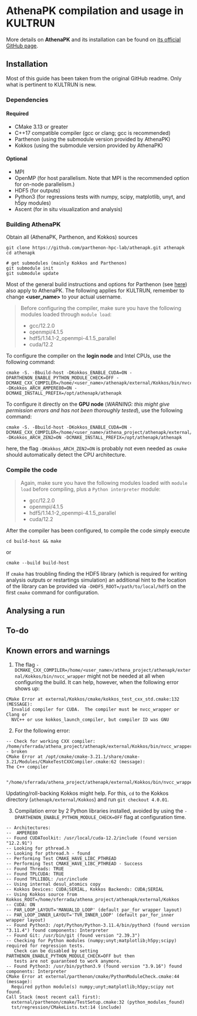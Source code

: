 # AthenaPK compilation and usage in KULTRUN
More details on **AthenaPK** and its installation can be found on [its official GitHub page](https://github.com/parthenon-hpc-lab/athenapk/tree/main).

## Installation
Most of this guide has been taken from the original GitHub readme. Only what is pertinent to KULTRUN is new.
### Dependencies

#### Required

* CMake 3.13 or greater
* C++17 compatible compiler (gcc or clang; gcc is recommended)
* Parthenon (using the submodule version provided by AthenaPK)
* Kokkos (using the submodule version provided by AthenaPK)

#### Optional

* MPI
* OpenMP (for host parallelism. Note that MPI is the recommended option for on-node parallelism.)
* HDF5 (for outputs)
* Python3 (for regressions tests with numpy, scipy, matplotlib, unyt, and h5py modules)
* Ascent (for in situ visualization and analysis)

### Building AthenaPK

Obtain all (AthenaPK, Parthenon, and Kokkos) sources

    git clone https://github.com/parthenon-hpc-lab/athenapk.git athenapk
    cd athenapk

    # get submodules (mainly Kokkos and Parthenon)
    git submodule init
    git submodule update

Most of the general build instructions and options for Parthenon (see [here](https://parthenon-hpc-lab.github.io/parthenon/develop/src/building.html)) also apply to AthenaPK.
The following applies for KULTRUN, remember to change **<user_name>** to your actual username.

> Before configuring the compiler, make sure you have the following modules loaded through `module load`:
> - gcc/12.2.0
> - openmpi/4.1.5
> - hdf5/1.14.1-2_openmpi-4.1.5_parallel
> - cuda/12.2

To configure the compiler on the **login node** and Intel CPUs, use the following command:
```
cmake -S. -Bbuild-host -DKokkos_ENABLE_CUDA=ON -DPARTHENON_ENABLE_PYTHON_MODULE_CHECK=OFF -DCMAKE_CXX_COMPILER=/home/<user_name>/athenapk/external/Kokkos/bin/nvcc_wrapper -DKokkos_ARCH_AMPERE80=ON -DCMAKE_INSTALL_PREFIX=/opt/athenapk/athenapk
```

To configure it directly on the **GPU node** (*WARNING: this might give permission errors and has not been thoroughly tested*), use the following command:
```
cmake -S. -Bbuild-host -DKokkos_ENABLE_CUDA=ON -DCMAKE_CXX_COMPILER=/home/<user_name>/athena_project/athenapk/external/Kokkos/bin/nvcc_wrapper -DKokkos_ARCH_ZEN2=ON -DCMAKE_INSTALL_PREFIX=/opt/athenapk/athenapk
```
here, the flag `-DKokkos_ARCH_ZEN2=ON` is probably not even needed as `cmake` should automatically detect the CPU architecture.

### Compile the code
> Again, make sure you have the following modules loaded with `module load` before compiling, plus a `Python interpreter` module:
> - gcc/12.2.0
> - openmpi/4.1.5
> - hdf5/1.14.1-2_openmpi-4.1.5_parallel
> - cuda/12.2

After the compiler has been configured, to compile the code simply execute
```
cd build-host && make
```
or
```
cmake --build build-host
```

If `cmake` has troubling finding the HDF5 library (which is required for writing analysis outputs or
restartings simulation) an additional hint to the location of the library can be provided via
`-DHDF5_ROOT=/path/to/local/hdf5` on the first `cmake` command for configuration.

## Analysing a run

## To-do

## Known errors and warnings
1. The flag `-DCMAKE_CXX_COMPILER=/home/<user_name>/athena_project/athenapk/external/Kokkos/bin/nvcc_wrapper` might not be needed at all when configuring the build. It can help, however, when the following error shows up:
```
CMake Error at external/Kokkos/cmake/kokkos_test_cxx_std.cmake:132 (MESSAGE):
  Invalid compiler for CUDA.  The compiler must be nvcc_wrapper or Clang or
  NVC++ or use kokkos_launch_compiler, but compiler ID was GNU
```

2. For the following error:
```
-- Check for working CXX compiler: /home/sferrada/athena_project/athenapk/external/Kokkos/bin/nvcc_wrapper - broken
CMake Error at /opt/cmake/cmake-3.21.1/share/cmake-3.21/Modules/CMakeTestCXXCompiler.cmake:62 (message):
The C++ compiler

 "/home/sferrada/athena_project/athenapk/external/Kokkos/bin/nvcc_wrapper"
```
Updating/roll-backing Kokkos might help. For this, `cd` to the Kokkos directory (`athenapk/external/Kokkos`) and run `git checkout 4.0.01`.


3. Compilation error by 2 Python libraries installed, avoided by using the `-DPARTHENON_ENABLE_PYTHON_MODULE_CHECK=OFF` flag at configuration time.
```
-- Architectures:
--  AMPERE80
-- Found CUDAToolkit: /usr/local/cuda-12.2/include (found version "12.2.91")
-- Looking for pthread.h
-- Looking for pthread.h - found
-- Performing Test CMAKE_HAVE_LIBC_PTHREAD
-- Performing Test CMAKE_HAVE_LIBC_PTHREAD - Success
-- Found Threads: TRUE
-- Found TPLCUDA: TRUE
-- Found TPLLIBDL: /usr/include
-- Using internal desul_atomics copy
-- Kokkos Devices: CUDA;SERIAL, Kokkos Backends: CUDA;SERIAL
-- Using Kokkos source from Kokkos_ROOT=/home/sferrada/athena_project/athenapk/external/Kokkos
-- CUDA: ON
-- PAR_LOOP_LAYOUT='MANUAL1D_LOOP' (default par_for wrapper layout)
-- PAR_LOOP_INNER_LAYOUT='TVR_INNER_LOOP' (default par_for_inner wrapper layout)
-- Found Python3: /opt/Python/Python-3.11.4/bin/python3 (found version "3.11.4") found components: Interpreter
-- Found Git: /usr/bin/git (found version "2.39.3")
-- Checking for Python modules (numpy;unyt;matplotlib;h5py;scipy) required for regression tests.
   Check can be disabled by setting PARTHENON_ENABLE_PYTHON_MODULE_CHECK=OFF but then
   tests are not guaranteed to work anymore.
-- Found Python3: /usr/bin/python3.9 (found version "3.9.16") found components: Interpreter
CMake Error at external/parthenon/cmake/PythonModuleCheck.cmake:44 (message):
  Required python module(s) numpy;unyt;matplotlib;h5py;scipy not found.
Call Stack (most recent call first):
  external/parthenon/cmake/TestSetup.cmake:32 (python_modules_found)
  tst/regression/CMakeLists.txt:14 (include)
```
